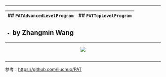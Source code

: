 ----------

|## **`PATAdvancedLevelProgram`**|## **`PATTopLevelProgram`**|
|-------------------|-------------------|

* ## by Zhangmin Wang

----------

<div align="center">
  <img src="https://www.patest.cn/p/img/slider/robot1.png"><br><br>
</div>

----------

参考：https://github.com/liuchuo/PAT

